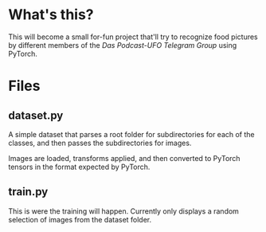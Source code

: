 # What's this?
This will become a small for-fun project that'll try to recognize food pictures by different members of the *Das Podcast-UFO Telegram Group* using PyTorch.

# Files
## dataset.py
A simple dataset that parses a root folder for subdirectories for each of the classes, and then passes the subdirectories for images.

Images are loaded, transforms applied, and then converted to PyTorch tensors in the format expected by PyTorch.

## train.py
This is were the training will happen. Currently only displays a random selection of images from the dataset folder.